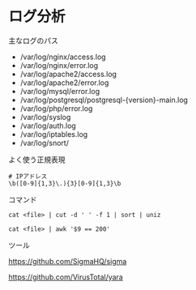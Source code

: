 # ログ分析

主なログのパス

- /var/log/nginx/access.log
- /var/log/nginx/error.log
- /var/log/apache2/access.log
- /var/log/apache2/error.log
- /var/log/mysql/error.log
- /var/log/postgresql/postgresql-{version}-main.log
- /var/log/php/error.log
- /var/log/syslog
- /var/log/auth.log
- /var/log/iptables.log
- /var/log/snort/

よく使う正規表現

```shell
# IPアドレス
\b([0-9]{1,3}\.){3}[0-9]{1,3}\b
```

コマンド

```shell
cat <file> | cut -d ' ' -f 1 | sort | uniz

cat <file> | awk '$9 == 200'
```

ツール

https://github.com/SigmaHQ/sigma

https://github.com/VirusTotal/yara
